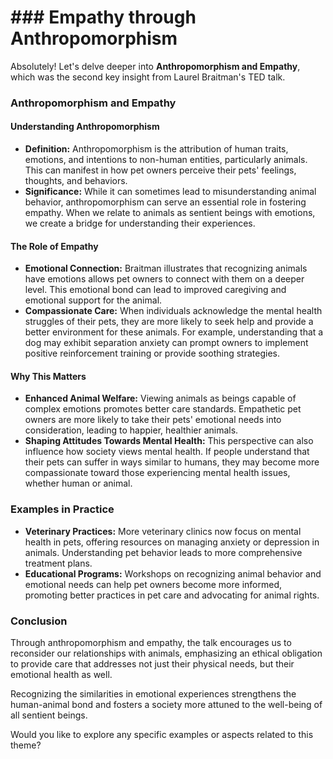 # ### Empathy through Anthropomorphism

Absolutely! Let's delve deeper into **Anthropomorphism and Empathy**, which was the second key insight from Laurel Braitman's TED talk. 

### Anthropomorphism and Empathy

#### Understanding Anthropomorphism
- **Definition:** Anthropomorphism is the attribution of human traits, emotions, and intentions to non-human entities, particularly animals. This can manifest in how pet owners perceive their pets' feelings, thoughts, and behaviors. 
- **Significance:** While it can sometimes lead to misunderstanding animal behavior, anthropomorphism can serve an essential role in fostering empathy. When we relate to animals as sentient beings with emotions, we create a bridge for understanding their experiences.

#### The Role of Empathy
- **Emotional Connection:** Braitman illustrates that recognizing animals have emotions allows pet owners to connect with them on a deeper level. This emotional bond can lead to improved caregiving and emotional support for the animal.
- **Compassionate Care:** When individuals acknowledge the mental health struggles of their pets, they are more likely to seek help and provide a better environment for these animals. For example, understanding that a dog may exhibit separation anxiety can prompt owners to implement positive reinforcement training or provide soothing strategies.
  
#### Why This Matters
- **Enhanced Animal Welfare:** Viewing animals as beings capable of complex emotions promotes better care standards. Empathetic pet owners are more likely to take their pets' emotional needs into consideration, leading to happier, healthier animals.
- **Shaping Attitudes Towards Mental Health:** This perspective can also influence how society views mental health. If people understand that their pets can suffer in ways similar to humans, they may become more compassionate toward those experiencing mental health issues, whether human or animal.

### Examples in Practice
- **Veterinary Practices:** More veterinary clinics now focus on mental health in pets, offering resources on managing anxiety or depression in animals. Understanding pet behavior leads to more comprehensive treatment plans.
- **Educational Programs:** Workshops on recognizing animal behavior and emotional needs can help pet owners become more informed, promoting better practices in pet care and advocating for animal rights.

### Conclusion
Through anthropomorphism and empathy, the talk encourages us to reconsider our relationships with animals, emphasizing an ethical obligation to provide care that addresses not just their physical needs, but their emotional health as well.

Recognizing the similarities in emotional experiences strengthens the human-animal bond and fosters a society more attuned to the well-being of all sentient beings. 

Would you like to explore any specific examples or aspects related to this theme?